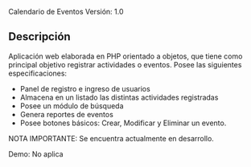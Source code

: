 Calendario de Eventos
Versión: 1.0

Descripción
-----------

Aplicación web elaborada en PHP orientado a objetos, que tiene como principal objetivo registrar actividades o eventos. Posee las siguientes especificaciones:

- Panel de registro e ingreso de usuarios
- Almacena en un listado las distintas actividades registradas
- Posee un módulo de búsqueda
- Genera reportes de eventos
- Posee botones básicos: Crear, Modificar y Eliminar un evento.

NOTA IMPORTANTE: Se encuentra actualmente en desarrollo.

Demo: No aplica
